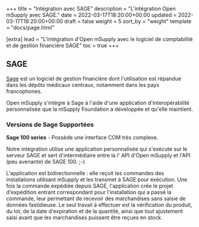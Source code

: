 +++
title = "Intégration avec SAGE"
description = "L'intégration Open mSupply avec SAGE."
date = 2022-03-17T18:20:00+00:00
updated = 2022-03-17T18:20:00+00:00
draft = false
weight = 5
sort_by = "weight"
template = "docs/page.html"

[extra]
lead = "L'intégration d'Open mSupply avec le logiciel de comptabilité et de gestion financière SAGE"
toc = true
+++

## SAGE
[Sage](https://www.sage.com) est un logiciel de gestion financière dont l'utilisation est répandue dans les dépôts médicaux centraux, notamment dans les pays francophones.

Open mSupply s'intègre à Sage à l'aide d'une application d'interopérabilité personnalisée que la mSupply Foundation a développée et qu'elle maintient.

### Versions de Sage Supportées
**Sage 100 series** - Possède une interface COM très complexe.

Notre intégration utilise une application personnalisée qui s'exécute sur le serveur SAGE et sert d'intermédiaire entre la l' API d'Open mSupply et l'API (peu avenante) de SAGE 100. ;-)

L'application est bidirectionnelle : elle reçoit les commandes des installations utilisant mSupply et les transmet à SAGE pour exécution. Une fois la commande expédiée depuis SAGE, l'application crée le projet d'expédition entrant correspondant pour l'installation qui a passé la commande, leur permettant de recevoir des marchandises sans saisie de données fastidieuse.
Le seul travail à effectuer est la vérification du produit, du lot, de la date d'expiration et de la quantité, ainsi que tout ajustement saisi avant que les marchandises puissent être reçues en stock.